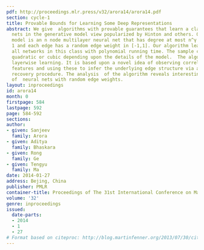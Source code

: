 ```yaml
---
pdf: http://proceedings.mlr.press/v32/arora14/arora14.pdf
section: cycle-1
title: Provable Bounds for Learning Some Deep Representations
abstract: We give  algorithms with provable guarantees that learn a class of deep
  nets in the generative model view popularized by Hinton and others. Our generative
  model is an n node multilayer neural net that has degree at most n^γ for some γ<
  1 and each edge has a random edge weight in [-1,1]. Our algorithm learns  almost
  all networks in this class with polynomial running time. The sample complexity is
  quadratic or cubic depending upon the details of the model.  The algorithm uses
  layerwise learning. It is based upon a novel idea of observing correlations among
  features and using these to infer the underlying edge structure via a global graph
  recovery procedure. The analysis  of the algorithm reveals interesting structure
  of  neural nets with random edge weights.
layout: inproceedings
id: arora14
month: 0
firstpage: 584
lastpage: 592
page: 584-592
sections: 
author:
- given: Sanjeev
  family: Arora
- given: Aditya
  family: Bhaskara
- given: Rong
  family: Ge
- given: Tengyu
  family: Ma
date: 2014-01-27
address: Bejing, China
publisher: PMLR
container-title: Proceedings of The 31st International Conference on Machine Learning
volume: '32'
genre: inproceedings
issued:
  date-parts:
  - 2014
  - 1
  - 27
# Format based on citeproc: http://blog.martinfenner.org/2013/07/30/citeproc-yaml-for-bibliographies/
---
```

